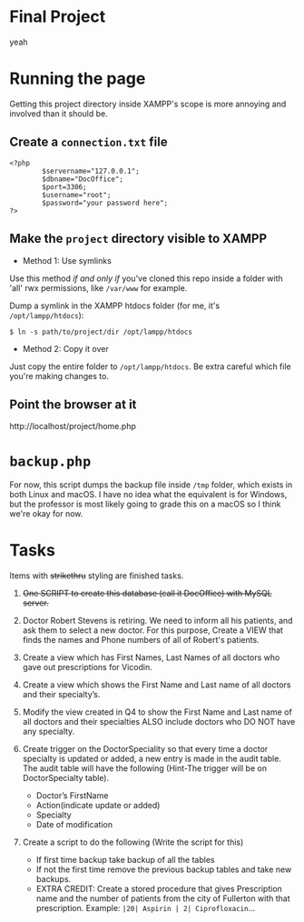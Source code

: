 # Final Project

yeah

# Running the page

Getting this project directory inside XAMPP's scope is more annoying and involved than it should be.

## Create a `connection.txt` file

```
<?php
        $servername="127.0.0.1";
        $dbname="DocOffice";
        $port=3306;
        $username="root";
        $password="your password here";
?>
```

## Make the `project` directory visible to XAMPP

* Method 1: Use symlinks

Use this method *if and only if* you've cloned this repo inside a folder with 'all' rwx permissions, like `/var/www` for example.

Dump a symlink in the XAMPP htdocs folder (for me, it's `/opt/lampp/htdocs`):

```text
$ ln -s path/to/project/dir /opt/lampp/htdocs
```

* Method 2: Copy it over

Just copy the entire folder to `/opt/lampp/htdocs`. Be extra careful which file you're making changes to.

## Point the browser at it

http://localhost/project/home.php

# `backup.php`

For now, this script dumps the backup file inside `/tmp` folder, which exists in both Linux and macOS. I have no idea what the equivalent is for Windows, but the professor is most likely going to grade this on a macOS so I think we're okay for now.

# Tasks

Items with ~~strikethru~~ styling are finished tasks. 

1. ~~One SCRIPT to create this database (call it DocOffice) with MySQL server.~~

1.  Doctor Robert Stevens is retiring. We need to inform all his patients, and ask them to select a new doctor. For this purpose, Create a VIEW that finds the names and Phone numbers of all of Robert's patients. 

1.  Create a view which has First Names, Last Names of all doctors who gave out prescriptions for Vicodin. 

1.  Create a view which shows the First Name and Last name of all doctors and their specialty’s. 

1.  Modify the view created in Q4 to show the First Name and Last name of all doctors and their specialties ALSO include doctors who DO NOT have any specialty.

1.  Create trigger on the DoctorSpeciality so that every time a doctor specialty is updated or added, a new entry is made in the audit table. The audit table will have the following (Hint-The trigger will be on DoctorSpecialty table). 

    * Doctor’s FirstName 
    * Action(indicate update or added) 
    * Specialty 
    * Date of modification 
 
1.  Create a script to do the following (Write the script for this) 

    * If first time backup take backup of all the tables 
    * If not the first time remove the previous backup tables and take new backups. 
    * EXTRA CREDIT: Create a stored procedure that gives Prescription name and the number of patients from the city of Fullerton with that prescription. Example: `|20| Aspirin | 2| Ciprofloxacin`...
